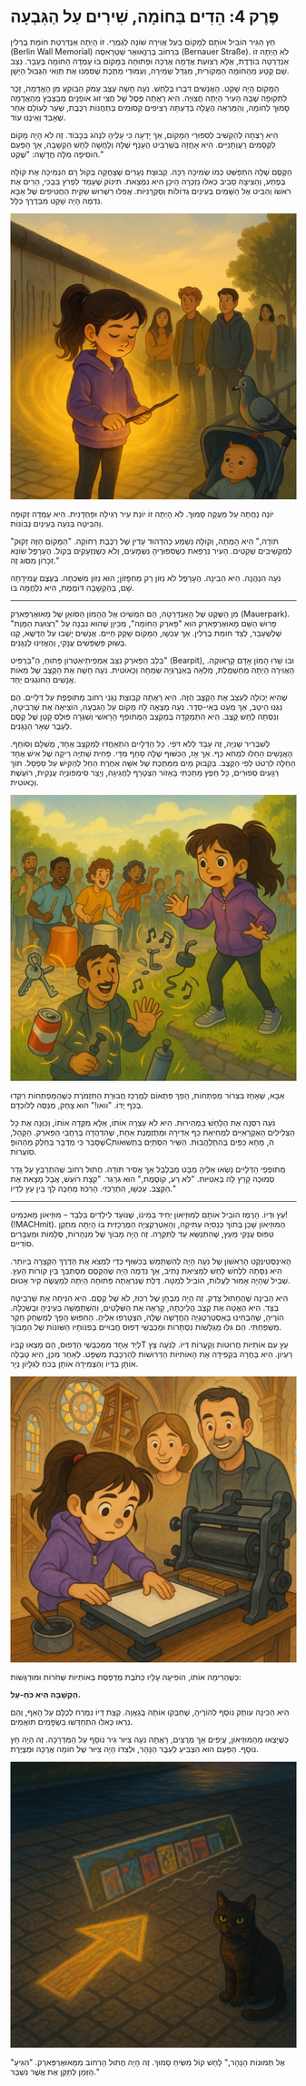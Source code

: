 # פֶּרֶק 4: הֵדִים בַּחוֹמָה, שִׁירִים עַל הַגִּבְעָה

חֵץ הַגִּיר הוֹבִיל אוֹתָם לְמָקוֹם בַּעַל אֲוִירָה שׁוֹנָה לְגַמְרֵי. זוֹ הָיְתָה אַנְדַּרְטַת חוֹמַת בֶּרְלִין (Berlin Wall Memorial) בִּרְחוֹב בֶּרְנָאוּאֶר שְׁטְרָאסֶה (Bernauer Straße). לֹא הָיְתָה זוֹ אַנְדַּרְטָה בּוֹדֶדֶת, אֶלָּא רְצוּעַת אֲדָמָה אֲרֻכָּה וּפְתוּחָה בַּמָּקוֹם בּוֹ עָמְדָה הַחוֹמָה בֶּעָבָר. נִצַּב שָׁם קֶטַע מֵהַחוֹמָה הַמְּקוֹרִית, מִגְדַּל שְׁמִירָה, וְעַמּוּדֵי מַתֶּכֶת שֶׁסִּמְּנוּ אֶת תְּוַאי הַגְּבוּל הַיָּשָׁן.

הַמָּקוֹם הָיָה שָׁקֵט. הָאֲנָשִׁים דִּבְּרוּ בְּלַחַשׁ. נֹעָה חָשָׁה עֶצֶב עָמֹק הַבּוֹקֵעַ מִן הָאֲדָמָה, זֵכֶר לִתְקוּפָה שֶׁבָּהּ הָעִיר הָיְתָה חֲצוּיָה. הִיא רָאֲתָה פֶּסֶל שֶׁל חֲצִי זוּג אוֹפַנַּיִם מְבַצְבֵּץ מֵהָאֲדָמָה סָמוּךְ לַחוֹמָה, וְהַמַּרְאֶה הֶעֱלָה בְּדַעְתָּהּ רְצִיפִים קְסוּמִים בְּתַחֲנוֹת רַכֶּבֶת, שַׁעַר לְעוֹלָם אַחֵר שֶׁאָבַד וְאֵינֶנּוּ עוֹד.

הִיא רָצְתָה לְהַקְשִׁיב לְסִפּוּרֵי הַמָּקוֹם, אַךְ יָדְעָה כִּי עָלֶיהָ לִנְהֹג בְּכָבוֹד. זֶה לֹא הָיָה מָקוֹם לִקְסָמִים רַעֲוַתָנִיִּים. הִיא אָחֲזָה בְּשַׁרְבִיט הֶעָנָף שֶׁלָּהּ וְלָחֲשָׁה לַחַשׁ הַקְשָׁבָה, אַךְ הַפַּעַם הוֹסִיפָה מִלָּה חֲדָשָׁה: "שֶׁקֶט."

הַקֶּסֶם שֶׁלָּהּ הִתְפַּשֵּׁט כְּמוֹ שְׂמִיכָה רַכָּה. קְבוּצַת נְעָרִים שֶׁצָּחֲקָה בְּקוֹל רָם הִנְמִיכָה אֶת קוֹלָהּ בְּפֶתַע, וְהֵצִיצָה סָבִיב כְּאִלּוּ נִזְכְּרָה הֵיכָן הִיא נִמְצֵאת. תִּינוֹק שֶׁעָמַד לִפְרֹץ בִּבְכִי, הֵרִים אֶת רֹאשׁוֹ וְהִבִּיט אֶל הַשָּׁמַיִם בְּעֵינַיִם גְּדוֹלוֹת וְסַקְרָנִיּוֹת. אֲפִלּוּ רִשְׁרוּשׁ שַׂקִּית הַחֲטִיפִים שֶׁל אַבָּא נִדְמֶה הָיָה שָׁקֵט מִבְּדֶרֶךְ כְּלָל.

![A serene and magical scene at the Berlin Wall Memorial. A cute 8-year-old girl, Noa, stands with a quiet, focused expression, her hands gently holding a twig wand. A soft, golden light emanates from her, spreading like a blanket. Around her, the noisy world has gone quiet: teenagers look around thoughtfully, a baby looks up in wonder, and a pigeon sits peacefully on a railing, looking at her. The atmosphere is respectful and magical.](../../images/ch4_01.png)

יוֹנָה נָחֲתָה עַל מַעֲקֶה סָמוּךְ. לֹא הָיְתָה זוֹ יוֹנַת עִיר רְגִילָה וּפַחְדָנִית. הִיא עָמְדָה זְקוּפָה וְהִבִּיטָה בְּנֹעָה בְּעֵינַיִם נְבוֹנוֹת.

"תּוֹדָה," הִיא הָמְתָה, וְקוֹלָהּ נִשְׁמַע כְּהִדְהוּד עָדִין שֶׁל רַכֶּבֶת רְחוֹקָה. "הַמָּקוֹם הַזֶּה זָקוּק לְמַקְשִׁיבִים שְׁקֵטִים. הָעִיר נִרְפֵּאת כְּשֶׁסִּפּוּרֶיהָ נִשְׁמָעִים, וְלֹא כְּשֶׁנִּזְעָקִים בְּקוֹל. הֶעָרָפֶל שׂוֹנֵא זִכָּרוֹן מִסּוּג זֶה."

נֹעָה הִנְהֲנָה. הִיא הֵבִינָה. הֶעָרָפֶל לֹא נִזּוֹן רַק מֵחִפָּזוֹן; הוּא נִזּוֹן מִשִּׁכְחָה. בְּעֶצֶם עֲמִידָתָהּ שָׁם, בְּהַקְשָׁבָה דּוֹמֶמֶת, הִיא נִלְחֲמָה בּוֹ.

***

מִן הַשֶּׁקֶט שֶׁל הָאַנְדַּרְטָה, הֵם הִמְשִׁיכוּ אֶל הֶהָמוֹן הַסּוֹאֵן שֶׁל מָאוּאֶרְפַּארְק (Mauerpark). פֵּרוּשׁ הַשֵּׁם מָאוּאֶרְפַּארְק הוּא "פַּארְק הַחוֹמָה", מִכֵּיוָן שֶׁהוּא נִבְנָה עַל "רְצוּעַת הַמָּוֶת" שֶׁלְּשֶׁעָבַר, לְצַד חוֹמַת בֶּרְלִין. אַךְ עַכְשָׁו, הַמָּקוֹם שָׁקַק חַיִּים. אֲנָשִׁים יָשְׁבוּ עַל הַדֶּשֶׁא, קָנוּ בְּשׁוּק פִּשְׁפְּשִׁים עֲנָקִי, וְהֶאֱזִינוּ לְנַגָּנִים.

בְּלֵב הַפַּארְק נִצַּב אַמְפִיתֵיאַטְרוֹן פָּתוּחַ, הַ"בֵּרְפִּיט" (Bearpit), וּבוֹ שָׁרוּ הָמוֹן אָדָם קָרָאוֹקֶה. הָאֲוִירָה הָיְתָה מְחַשְׁמֶלֶת, מְלֵאָה בְּאֵנֶרְגְּיָה שְׂמֵחָה וְכָאוֹטִית. נֹעָה חָשָׁה אֶת הַקֶּצֶב שֶׁל מֵאוֹת אֲנָשִׁים הַחוֹגְגִים יַחַד.

שֶׁהִיא יְכוֹלָה לְעַצֵּב אֶת הַקֶּצֶב הַזֶּה. הִיא רָאֲתָה קְבוּצַת נַגָּנֵי רְחוֹב מְתוֹפֶפֶת עַל דְּלָיִים. הֵם נִגְּנוּ הֵיטֵב, אַךְ מְעַט בְּאִי-סֵדֶר. נֹעָה מָצְאָה לָהּ מָקוֹם עַל הַגִּבְעָה, הוֹצִיאָה אֶת שַׁרְבִיטָהּ, וְנִסְּתָה לַחַשׁ קֶצֶב. הִיא הִתְמַקְּדָה בְּמַקְצֵב הַמְּתוֹפֵף הָרָאשִׁי וְשִׁגְּרָה פּוּלְס קָטָן שֶׁל קֶסֶם לְעֵבֶר שְׁאָר הַנַּגָּנִים.

לְשִׁבְרִיר שְׁנִיָּה, זֶה עָבַד לְלֹא דֹּפִי. כָּל הַדְּלָיִים הִתְאַחֲדוּ לְמִקְצָב אֶחָד, מֻשְׁלָם וְסוֹחֵף. הָאֲנָשִׁים הֵחֵלּוּ לִמְחֹא כַּף. אַךְ אָז, הַכִּשּׁוּף שֶׁלָּהּ סָחַף מִדַּי. פַּחִית שְׁתִיָּה רֵיקָה שֶׁל אִישׁ אֶחָד הֵחֵלָּה לִרְטֹט לְפִי הַקֶּצֶב. בַּקְבּוּק מַיִם מִמַּתֶּכֶת שֶׁל אִשָּׁה אַחֶרֶת הֵחֵל לְהַקִּישׁ עַל סַפְסָל. תוֹךְ רְגָעִים סְפוּרִים, כָּל חֵפֶץ מַתַּכְתִּי בָּאֵזוֹר הִצְטָרֵף לַחֲגִיגָה, וְיָצַר סִימְפוֹנְיָה עֲנָקִית, רוֹעֶשֶׁת וְכָאוֹטִית.

![A hilarious, chaotic, and magical musical scene in Berlin's Mauerpark. In the center, street musicians are playing on bucket drums. All around them, inanimate metal objects have come to life: a man's keys are dancing in his hand, soda cans are vibrating, and water bottles are tapping out a beat. A cute 8-year-old girl, Noa, stands on a nearby hill, looking slightly panicked as her rhythm spell has gone wild. The scene is vibrant, full of movement and fun.](../../images/ch4_02.png)

אַבָּא, שֶׁאָחַז בִּצְרוֹר מַפְתְּחוֹת, הָפַךְ פִּתְאוֹם לְמֶרְכַּז חֲבוּרַת הַתִּזְמֹרֶת כְּשֶׁהַמַּפְתְּחוֹת רִקְּדוּ בְּכַף יָדוֹ. "וואו!" הוּא צָחַק, מְנַסֶּה לְלוֹכְדָם.

נֹעָה רִסְּנָה אֶת הַלַּחַשׁ בִּמְהִירוּת. הִיא לֹא עָצְרָה אוֹתוֹ, אֶלָּא מִקְּדָה אוֹתוֹ, וְכִוְּנָה אֶת כָּל הַצְּלִילִים הָאַקְרָאִיִּים לִמְחִיאַת כַּף אַדִּירָה וּמְתֻזְמֶנֶת אַחַת, שֶׁהִדְהֲדָה בְּרַחֲבֵי הַפַּארְק. הַקָּהָל, שֶׁסָּבַר כִּי מְדֻבָּר בְּחֵלֶק מֵהַהוֹפָCָה, מָחָא כַּפַּיִם בְּהִתְלַהֲבוּת. הַשִּׁיר הִסְתַּיֵּם בִּתְשׁוּאוֹת סוֹעֲרוֹת.

מְתוֹפְפֵי הַדְּלָיִים נָשְׂאוּ אֵלֶיהָ מַבָּט מְבֻלְבָּל אַךְ אֲסִיר תּוֹדָה. חֲתוּל רְחוֹב שֶׁהִתְרַבֵּץ עַל גָּדֵר סְמוּכָה קָרַץ לָהּ בְּאִטִּיּוּת. "לֹא רַע, קוֹסֶמֶת," הוּא גִּרְגֵּר. "קְצָת רוֹעֵשׁ, אֲבָל מָצָאת אֶת הַקֶּצֶב. עַכְשָׁו, הִתְרַכְּזִי. הָרִכּוּז מְחַכֶּה לָךְ בֵּין עֵץ לִדְיוֹ."

***

עֵץ וּדְיוֹ. הָרֶמֶז הוֹבִיל אוֹתָם לְמוּזֵיאוֹן יְחִיד בְּמִינוֹ, שֶׁנּוֹעַד לִילָדִים בִּלְבַד – מוּזֵיאוֹן מָאכְמִיט! (!MACHmit). הַמּוּזֵיאוֹן שָׁכַן בְּתוֹךְ כְּנֵסִיָּה עַתִּיקָה, וְהָאַטְרַקְצְיָה הַמֶּרְכָּזִית בּוֹ הָיְתָה מִתְקַן טִפּוּס עֲנָקִי מֵעֵץ, שֶׁהִתְנַשֵּׂא עַד לַתִּקְרָה. זֶה הָיָה מָבוֹךְ שֶׁל מִנְהָרוֹת, סֻלָּמוֹת וּמַעְבָרִים סוֹדִיִּים.

הָאִינְסְטִינְקְט הָרִאשׁוֹן שֶׁל נֹעָה הָיָה לְהִשְׁתַּמֵּשׁ בְּכִשּׁוּף כְּדֵי לִמְצֹא אֶת הַדֶּרֶךְ הַקְּצָרָה בְּיוֹתֵר. הִיא נִסְּתָה לִלְחֹשׁ לַחַשׁ לִמְצִיאַת נָתִיב, אַךְ נִדְמֶה הָיָה שֶׁהַקֶּסֶם מִסְתַּבֵּךְ בֵּין קוֹרוֹת הָעֵץ. שְׁבִיל שֶׁהָיָה אָמוּר לַעֲלוֹת, הוֹבִיל לְמַטָּה. דֶּלֶת שֶׁנִּרְאֲתָה פְּתוּחָה הָיְתָה לְמַעֲשֶׂה קִיר אָטוּם.

הִיא הֵבִינָה שֶׁהֶחָתוּל צָדַק. זֶה הָיָה מִבְחָן שֶׁל רִכּוּז, לֹא שֶׁל קֶסֶם. הִיא הִנִּיחָה אֶת שַׁרְבִיטָהּ בַּצַּד. הִיא הֶאֱטָה אֶת קֶצֶב הֲלִיכָתָהּ, קָרְאָה אֶת הַשְּׁלָטִים, וְהִשְׁתַּמְּשָׁה בְּעֵינֶיהָ וּבְשִׂכְלָהּ. הוֹרֶיהָ, שֶׁהִבְחִינוּ בָּאַסְטְרָטֶגְיָה הַחֲדָשָׁה שֶׁלָּהּ, הִצְטָרְפוּ אֵלֶיהָ. הַחִפּוּשׂ הָפַךְ לְמִשְׂחַק חֵקֶר מִשְׁפַּחְתִּי. הֵם גִּלּוּ מַגְלֵשׁוֹת נִסְתָּרוֹת וּמַכְבְּשֵׁי דְּפוּס חֲבוּיִים בְּפִנּוֹתָיו הַשּׁוֹנוֹת שֶׁל הַמָּבוֹךְ.

לְיַד אֶחָד מִמַּכְבְּשֵׁי הַדְּפוּס, הֵם מָצְאוּ קֻבִּיּוֹT עֵץ עִם אוֹתִיּוֹת חֲרוּטוֹת וְקַעֲרוֹת דְּיוֹ. לְנֹעָה צָץ רַעְיוֹן. הִיא בָּחֲרָה בִּקְפִידָה אֶת הָאוֹתִיּוֹת הַדְּרוּשׁוֹת לְהַרְכָּבַת מִשְׁפָּט. לְאַחַר מִכֵּן, הִיא טָבְלָה אוֹתָן בַּדְּיוֹ וְהִצְמִידָה אוֹתָן בְּכֹחַ לְגִלָּיוֹן נְיָר.

![A charming, focused scene inside a children's museum (MACHmit!). A cute 8-year-old girl, Noa, with an ink smudge on her nose, is carefully using an old-fashioned printing press. She is pressing a piece of paper onto inked wooden letter blocks. Her parents watch her with proud smiles, also with matching ink smudges on their noses. The setting is a giant wooden climbing structure inside an old church.](../../images/ch4_03.png)

כְּשֶׁהֵרִימָה אוֹתוֹ, הוֹפִיעָה עָלָיו כְּתֹבֶת מֻדְפֶּסֶת בְּאוֹתִיּוֹת שְׁחֹרוֹת וּמוּדְגָּשׁוֹת:

**הַקְשָׁבָה הִיא כֹּחַ-עָל.**

הִיא הֵכִינָה עותֶק נוֹסָף לְהוֹרֶיהָ, שֶׁחִבְּקוּ אוֹתָהּ בְּגַאֲוָה. קְצָת דְּיוֹ נִמְרַח לְכֻלָּם עַל הָאַף, וְהֵם נִרְאוּ כְּאִלּוּ הִתְחַדְּשׁוּ בִּשְׂפָמִים תּוֹאֲמִים.

כְּשֶׁיָּצְאוּ מֵהַמּוּזֵיאוֹן, עֲיֵפִים אַךְ מְרֻצִּים, רָאֲתָה נֹעָה צִיּוּר גִּיר נוֹסָף עַל הַמִּדְרָכָה. זֶה הָיָה חֵץ נוֹסָף. הַפַּעַם הוּא הִצְבִּיעַ לְעֵבֶר הַנָּהָר, וּלְצִדּוֹ הָיָה צִיּוּר שֶׁל חוֹמָה אֲרֻכָּה וּמְצֻיֶּרֶת.

![A mysterious and beautiful image. On a cobblestone pavement at dusk, a colorful chalk arrow points towards a river. Next to the arrow is a child-like chalk drawing of a long wall covered in colorful paintings. A single street cat is sitting near the drawing, looking knowingly at the viewer. The scene hints at the next step of the adventure.](../../images/ch4_04.png)

"אֶל תְּמוּנוֹת הַנָּהָר," לָחַשׁ קוֹל מִשִּׂיחַ סָמוּךְ. זֶה הָיָה חֲתוּל הָרְחוֹב מִמָּאוּאֶרְפַּארְק. "הִגִּיעַ הַזְּמַן לְתַקֵּן אֶת אֲשֶׁר נִשְׁבַּר."